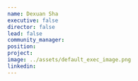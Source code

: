 ```yaml
---
name: Dexuan Sha
executive: false
director: false
lead: false
community_manager:   
position:  
project:  
image: ../assets/default_exec_image.png
linkedin: 
---
```

